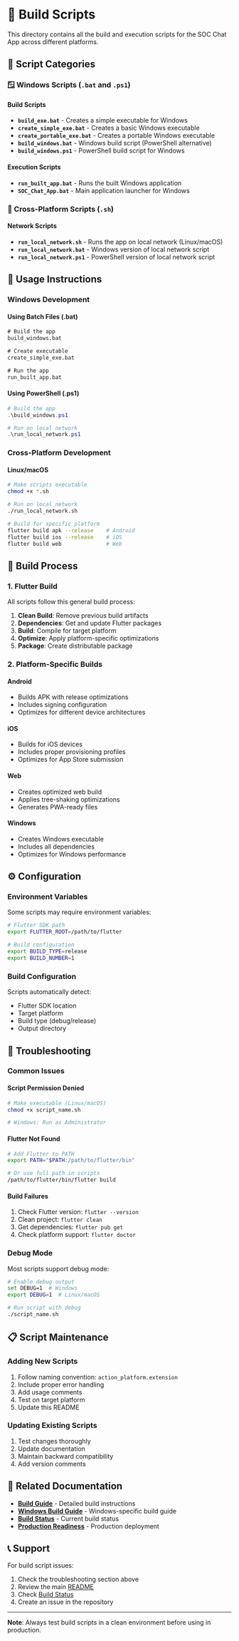 # 🔧 Build Scripts

This directory contains all the build and execution scripts for the SOC Chat App across different platforms.

## 📁 Script Categories

### 🪟 Windows Scripts (`.bat` and `.ps1`)

#### Build Scripts
- **`build_exe.bat`** - Creates a simple executable for Windows
- **`create_simple_exe.bat`** - Creates a basic Windows executable
- **`create_portable_exe.bat`** - Creates a portable Windows executable
- **`build_windows.bat`** - Windows build script (PowerShell alternative)
- **`build_windows.ps1`** - PowerShell build script for Windows

#### Execution Scripts
- **`run_built_app.bat`** - Runs the built Windows application
- **`SOC_Chat_App.bat`** - Main application launcher for Windows

### 🐧 Cross-Platform Scripts (`.sh`)

#### Network Scripts
- **`run_local_network.sh`** - Runs the app on local network (Linux/macOS)
- **`run_local_network.bat`** - Windows version of local network script
- **`run_local_network.ps1`** - PowerShell version of local network script

## 🚀 Usage Instructions

### Windows Development

#### Using Batch Files (.bat)
```cmd
# Build the app
build_windows.bat

# Create executable
create_simple_exe.bat

# Run the app
run_built_app.bat
```

#### Using PowerShell (.ps1)
```powershell
# Build the app
.\build_windows.ps1

# Run on local network
.\run_local_network.ps1
```

### Cross-Platform Development

#### Linux/macOS
```bash
# Make scripts executable
chmod +x *.sh

# Run on local network
./run_local_network.sh

# Build for specific platform
flutter build apk --release    # Android
flutter build ios --release    # iOS
flutter build web              # Web
```

## 🔨 Build Process

### 1. Flutter Build
All scripts follow this general build process:
1. **Clean Build**: Remove previous build artifacts
2. **Dependencies**: Get and update Flutter packages
3. **Build**: Compile for target platform
4. **Optimize**: Apply platform-specific optimizations
5. **Package**: Create distributable package

### 2. Platform-Specific Builds

#### Android
- Builds APK with release optimizations
- Includes signing configuration
- Optimizes for different device architectures

#### iOS
- Builds for iOS devices
- Includes proper provisioning profiles
- Optimizes for App Store submission

#### Web
- Creates optimized web build
- Applies tree-shaking optimizations
- Generates PWA-ready files

#### Windows
- Creates Windows executable
- Includes all dependencies
- Optimizes for Windows performance

## ⚙️ Configuration

### Environment Variables
Some scripts may require environment variables:
```bash
# Flutter SDK path
export FLUTTER_ROOT=/path/to/flutter

# Build configuration
export BUILD_TYPE=release
export BUILD_NUMBER=1
```

### Build Configuration
Scripts automatically detect:
- Flutter SDK location
- Target platform
- Build type (debug/release)
- Output directory

## 🐛 Troubleshooting

### Common Issues

#### Script Permission Denied
```bash
# Make executable (Linux/macOS)
chmod +x script_name.sh

# Windows: Run as Administrator
```

#### Flutter Not Found
```bash
# Add Flutter to PATH
export PATH="$PATH:/path/to/flutter/bin"

# Or use full path in scripts
/path/to/flutter/bin/flutter build
```

#### Build Failures
1. Check Flutter version: `flutter --version`
2. Clean project: `flutter clean`
3. Get dependencies: `flutter pub get`
4. Check platform support: `flutter doctor`

### Debug Mode
Most scripts support debug mode:
```bash
# Enable debug output
set DEBUG=1  # Windows
export DEBUG=1  # Linux/macOS

# Run script with debug
./script_name.sh
```

## 📋 Script Maintenance

### Adding New Scripts
1. Follow naming convention: `action_platform.extension`
2. Include proper error handling
3. Add usage comments
4. Test on target platform
5. Update this README

### Updating Existing Scripts
1. Test changes thoroughly
2. Update documentation
3. Maintain backward compatibility
4. Add version comments

## 🔗 Related Documentation

- **[Build Guide](../docs/EXECUTABLE_BUILD_GUIDE.md)** - Detailed build instructions
- **[Windows Build Guide](../docs/WINDOWS_BUILD_GUIDE.md)** - Windows-specific build guide
- **[Build Status](../docs/FINAL_BUILD_STATUS.md)** - Current build status
- **[Production Readiness](../docs/PRODUCTION_READINESS.md)** - Production deployment

## 📞 Support

For build script issues:
1. Check the troubleshooting section above
2. Review the main [README](../README.md)
3. Check [Build Status](../docs/FINAL_BUILD_STATUS.md)
4. Create an issue in the repository

---

**Note**: Always test build scripts in a clean environment before using in production.
